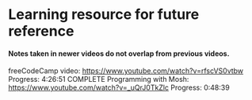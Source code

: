# Learning resource for future reference

#### Notes taken in newer videos do not overlap from previous videos.

freeCodeCamp video: https://www.youtube.com/watch?v=rfscVS0vtbw
Progress: 4:26:51 COMPLETE
Programming with Mosh: https://www.youtube.com/watch?v=_uQrJ0TkZlc
Progress: 0:48:39
